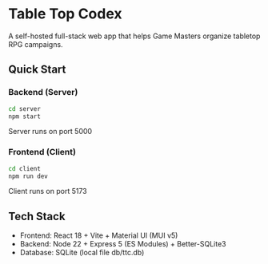 # Table Top Codex

A self-hosted full-stack web app that helps Game Masters organize tabletop RPG campaigns.

## Quick Start

### Backend (Server)
```bash
cd server
npm start
```
Server runs on port 5000

### Frontend (Client)
```bash
cd client
npm run dev
```
Client runs on port 5173

## Tech Stack
- Frontend: React 18 + Vite + Material UI (MUI v5)
- Backend: Node 22 + Express 5 (ES Modules) + Better-SQLite3
- Database: SQLite (local file db/ttc.db)
